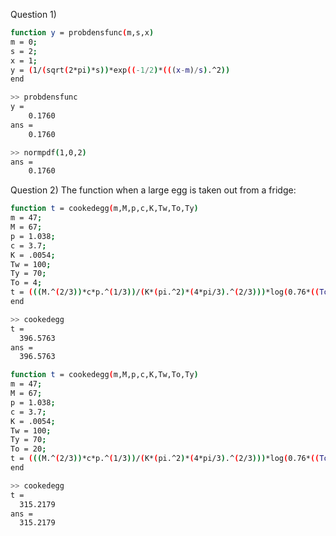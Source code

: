 Question 1)  
```bash
function y = probdensfunc(m,s,x) 
m = 0;
s = 2;
x = 1;
y = (1/(sqrt(2*pi)*s))*exp((-1/2)*(((x-m)/s).^2))
end
```
```bash
>> probdensfunc
y =
    0.1760
ans =
    0.1760
```
```bash
>> normpdf(1,0,2)
ans =
    0.1760
```
Question 2) The function when a large egg is taken out from a fridge:  
```bash
function t = cookedegg(m,M,p,c,K,Tw,To,Ty)
m = 47;
M = 67;
p = 1.038;
c = 3.7;
K = .0054;
Tw = 100;
Ty = 70;
To = 4;
t = (((M.^(2/3))*c*p.^(1/3))/(K*(pi.^2)*(4*pi/3).^(2/3)))*log(0.76*((To-Tw)/(Ty-Tw)))
end
```
```bash
>> cookedegg
t =
  396.5763
ans =
  396.5763
```
```bash
function t = cookedegg(m,M,p,c,K,Tw,To,Ty)
m = 47;
M = 67;
p = 1.038;
c = 3.7;
K = .0054;
Tw = 100;
Ty = 70;
To = 20;
t = (((M.^(2/3))*c*p.^(1/3))/(K*(pi.^2)*(4*pi/3).^(2/3)))*log(0.76*((To-Tw)/(Ty-Tw)))
end
```
```bash
>> cookedegg
t =
  315.2179
ans =
  315.2179
```
